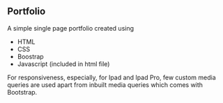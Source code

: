 ## Portfolio

A simple single page portfolio created using

- HTML
- CSS
- Boostrap
- Javascript (included in html file)

For responsiveness, especially, for Ipad and Ipad Pro, few custom media queries are used apart from inbuilt media queries which comes with Bootstrap.

